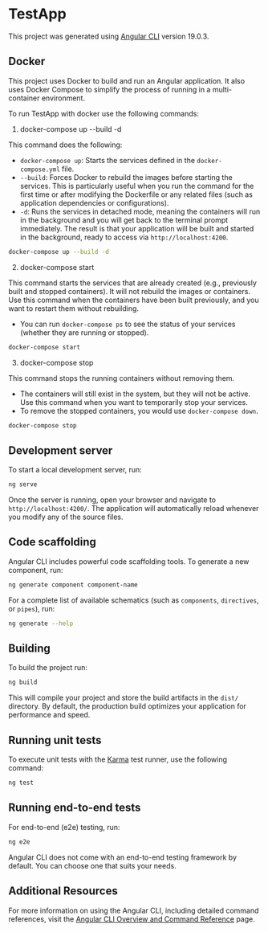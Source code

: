 # TestApp

This project was generated using [Angular CLI](https://github.com/angular/angular-cli) version 19.0.3.

## Docker

This project uses Docker to build and run an Angular application. It also uses Docker Compose to simplify the process of running in a multi-container environment.

To run TestApp with docker use the following commands:

1. docker-compose up --build -d

This command does the following:

- `docker-compose up`: Starts the services defined in the `docker-compose.yml` file.
- `--build`: Forces Docker to rebuild the images before starting the services.
  This is particularly useful when you run the command for the first time or after modifying the Dockerfile or any related files (such as application dependencies or configurations).
- `-d`: Runs the services in detached mode, meaning the containers will run in the background and you will get back to the terminal prompt immediately.
  The result is that your application will be built and started in the background, ready to access via `http://localhost:4200`.

```bash
docker-compose up --build -d
```

2. docker-compose start

This command starts the services that are already created (e.g., previously built and stopped containers).
It will not rebuild the images or containers. Use this command when the containers have been built previously, and you want to restart them without rebuilding.

- You can run `docker-compose ps` to see the status of your services (whether they are running or stopped).

```bash
docker-compose start
```

3. docker-compose stop

This command stops the running containers without removing them.

- The containers will still exist in the system, but they will not be active. Use this command when you want to temporarily stop your services.
- To remove the stopped containers, you would use `docker-compose down`.

```bash
docker-compose stop
```

## Development server

To start a local development server, run:

```bash
ng serve
```

Once the server is running, open your browser and navigate to `http://localhost:4200/`. The application will automatically reload whenever you modify any of the source files.

## Code scaffolding

Angular CLI includes powerful code scaffolding tools. To generate a new component, run:

```bash
ng generate component component-name
```

For a complete list of available schematics (such as `components`, `directives`, or `pipes`), run:

```bash
ng generate --help
```

## Building

To build the project run:

```bash
ng build
```

This will compile your project and store the build artifacts in the `dist/` directory. By default, the production build optimizes your application for performance and speed.

## Running unit tests

To execute unit tests with the [Karma](https://karma-runner.github.io) test runner, use the following command:

```bash
ng test
```

## Running end-to-end tests

For end-to-end (e2e) testing, run:

```bash
ng e2e
```

Angular CLI does not come with an end-to-end testing framework by default. You can choose one that suits your needs.

## Additional Resources

For more information on using the Angular CLI, including detailed command references, visit the [Angular CLI Overview and Command Reference](https://angular.dev/tools/cli) page.
